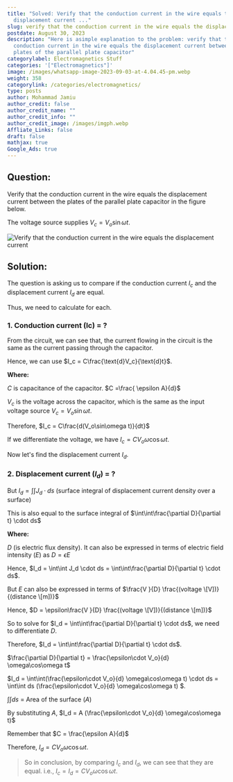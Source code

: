 ```yaml
---
title: "Solved: Verify that the conduction current in the wire equals the
  displacement current ..."
slug: verify that the conduction current in the wire equals the displacement current
postdate: August 30, 2023
description: "Here is asimple explanation to the problem: verify that the
  conduction current in the wire equals the displacement current between the
  plates of the parallel plate capacitor"
categorylabel: Electromagnetics Stuff
categories: '["Electromagnetics"]'
image: /images/whatsapp-image-2023-09-03-at-4.04.45-pm.webp
weight: 358
categorylink: /categories/electromagnetics/
type: posts
author: Mohammad Jamiu
author_credit: false
author_credit_name: ""
author_credit_info: ""
author_credit_image: /images/imgph.webp
Affliate_Links: false
draft: false
mathjax: true
Google_Ads: true
---
```

## Question:

Verify that the conduction current in the wire equals the displacement current between the plates of the parallel plate capacitor in the figure below. 

The voltage source supplies $V_c = V_o\sin\omega {t}$.

![Verify that the conduction current in the wire equals the displacement current](/images/whatsapp-image-2023-09-03-at-4.04.45-pm.webp "Verify that the conduction current in the wire equals the displacement current")

## Solution:

The question is asking us to compare if the conduction current $I_c$ and the displacement current $I_d$ are equal. 

Thus, we need to calculate for each.

### **1. Conduction current (Ic) = ?**

From the circuit, we can see that, the current flowing in the circuit is the same as the current passing through the capacitor.

Hence, we can use $I_c = C\frac{\text{d}V_c}{\text{d}t}$. 

**Where:**

$C$ is capacitance of the capacitor. $C =\frac{ \epsilon A}{d}$

$V_c$ is the voltage across the capacitor, which is the same as the input voltage source $V_c = V_o\sin\omega{t}$.

Therefore, $I_c = C\frac{d(V_o\sin\omega t)}{dt}$

If we differentiate the voltage, we have $I_c = C V_o \omega\cos\omega t$.

Now let's find the displacement current $I_d$.

### **2. Displacement current $(I_d)$ = ?**

But $I_d = \int\int J_d \cdot ds$  (surface integral of displacement current density over a surface)

This is also equal to the surface integral of $\int\int\frac{\partial D}{\partial t} \cdot ds$ 

**Where:**

$D$ (is electric flux density). It can also be expressed in terms of electric field intensity ($E$) as $D = \epsilon E$

Hence, $I_d = \int\int J_d \cdot ds = \int\int\frac{\partial D}{\partial t} \cdot ds$.

But $E$ can also be expressed in terms of $\frac{V }{D} \frac{(voltage \[V])}{(distance \[m])}$

Hence, $D = \epsilon\frac{V }{D} \frac{(voltage \[V])}{(distance \[m])}$

So to solve for $I_d = \int\int\frac{\partial D}{\partial t} \cdot ds$, we need to differentiate $D$.

Therefore, $I_d = \int\int\frac{\partial D}{\partial t} \cdot ds$.

$\frac{\partial D}{\partial t} =  \frac{\epsilon\cdot V_o}{d} \omega\cos\omega t$

$I_d = \int\int(\frac{\epsilon\cdot V_o}{d} \omega\cos\omega t) \cdot ds = \int\int ds (\frac{\epsilon\cdot V_o}{d} \omega\cos\omega t) $.

$\int\int ds$ = Area of the surface $(A)$

By substituting $A$, $I_d = A (\frac{\epsilon\cdot V_o}{d} \omega\cos\omega t)$

Remember that $C = \frac{\epsilon A}{d}$

Therefore, $I_d = C V_o\omega\cos\omega t$.

> So in conclusion, by comparing $I_c$ and $I_d$, we can see that they are equal. i.e., $I_c = I_d = C V_o\omega\cos\omega t$.